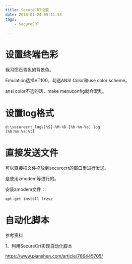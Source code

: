 ```yaml
---
title: SecureCRT设置
date: 2018-01-24 09:11:53
tags:
	- SecureCRT

---
```




# 设置终端色彩

我习惯石青色的背景色。

Emulation选择VT100，勾选ANSI Color和use color scheme。

ansi color不选的话，make menuconfig就会混乱。

# 设置log格式

```
d:\securecrt_log\[%S]-%M-%D-[%h-%m-%s].log
[%h:%m:%s:%t]
```

# 直接发送文件

可以直接把文件拖放到securecrt的窗口里进行发送。

是使用zmodem等进行的。

安装zmodem文件：

```
apt-get install lrzsz
```

# 自动化脚本



参考资料

1、利用SecureCrt实现自动化脚本

https://www.pianshen.com/article/766445705/